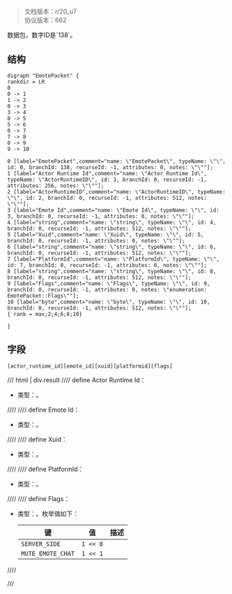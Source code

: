 # <!-- md:samp EmotePacket -->

> 文档版本：r/20_u7<br/>协议版本：662

<!-- md:samp EmotePacket -->数据包，数字ID是`138`。

## 结构

```viz
digraph "EmotePacket" {
rankdir = LR
0
0 -> 1
1 -> 2
0 -> 3
3 -> 4
0 -> 5
5 -> 6
0 -> 7
7 -> 8
0 -> 9
9 -> 10

0 [label="EmotePacket",comment="name: \"EmotePacket\", typeName: \"\", id: 0, branchId: 138, recurseId: -1, attributes: 0, notes: \"\""];
1 [label="Actor Runtime Id",comment="name: \"Actor Runtime Id\", typeName: \"ActorRuntimeID\", id: 1, branchId: 0, recurseId: -1, attributes: 256, notes: \"\""];
2 [label="ActorRuntimeID",comment="name: \"ActorRuntimeID\", typeName: \"\", id: 2, branchId: 0, recurseId: -1, attributes: 512, notes: \"\""];
3 [label="Emote Id",comment="name: \"Emote Id\", typeName: \"\", id: 3, branchId: 0, recurseId: -1, attributes: 0, notes: \"\""];
4 [label="string",comment="name: \"string\", typeName: \"\", id: 4, branchId: 0, recurseId: -1, attributes: 512, notes: \"\""];
5 [label="Xuid",comment="name: \"Xuid\", typeName: \"\", id: 5, branchId: 0, recurseId: -1, attributes: 0, notes: \"\""];
6 [label="string",comment="name: \"string\", typeName: \"\", id: 6, branchId: 0, recurseId: -1, attributes: 512, notes: \"\""];
7 [label="PlatformId",comment="name: \"PlatformId\", typeName: \"\", id: 7, branchId: 0, recurseId: -1, attributes: 0, notes: \"\""];
8 [label="string",comment="name: \"string\", typeName: \"\", id: 8, branchId: 0, recurseId: -1, attributes: 512, notes: \"\""];
9 [label="Flags",comment="name: \"Flags\", typeName: \"\", id: 9, branchId: 0, recurseId: -1, attributes: 0, notes: \"enumeration: EmotePacket::Flags\""];
10 [label="byte",comment="name: \"byte\", typeName: \"\", id: 10, branchId: 0, recurseId: -1, attributes: 512, notes: \"\""];
{ rank = max;2;4;6;8;10}

}

```

## 字段

```title='EmotePacket'
[actor_runtime_id][emote_id][xuid][platformid][flags]
```

/// html | div.result
//// define
Actor Runtime Id：[<!-- md:samp ActorRuntimeID -->](../types/actorruntimeid.md)

- 类型：<!-- md:samp ActorRuntimeID -->。


////
//// define
Emote Id：<!-- md:samp string -->

- 类型：<!-- md:samp string -->。


////
//// define
Xuid：<!-- md:samp string -->

- 类型：<!-- md:samp string -->。


////
//// define
PlatformId：<!-- md:samp string -->

- 类型：<!-- md:samp string -->。


////
//// define
Flags：<!-- md:samp byte -->

- 类型：<!-- md:samp byte -->。枚举值如下：

  |键|值|描述|
  |---|---|---|
  |`SERVER_SIDE`|`1 << 0`||
  |`MUTE_EMOTE_CHAT`|`1 << 1`||



////

///

